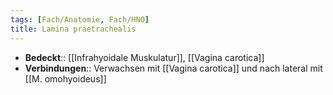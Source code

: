 ```yaml
---
tags: [Fach/Anatomie, Fach/HNO]
title: Lamina praetrachealis
---
```

- **Bedeckt**:: [[Infrahyoidale Muskulatur]], [[Vagina carotica]]
- **Verbindungen**:: Verwachsen mit [[Vagina carotica]] und nach lateral mit [[M. omohyoideus]]